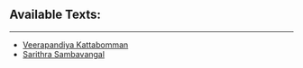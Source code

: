 ## Available Texts:
---
- [Veerapandiya Kattabomman](texts/veerapandiya-kattabomman)
- [Sarithra Sambavangal](texts/sarithra-sambavangal)

